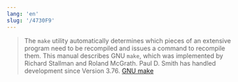 ```yaml
---
lang: 'en'
slug: '/4730F9'
---
```


> The `make` utility automatically determines which pieces of an extensive program need to be recompiled and issues a command to recompile them. This manual describes GNU `make`, which was implemented by Richard Stallman and Roland McGrath. Paul D. Smith has handled development since Version 3.76. [GNU make](https://www.gnu.org/software/make/manual/make.html#Overview)
